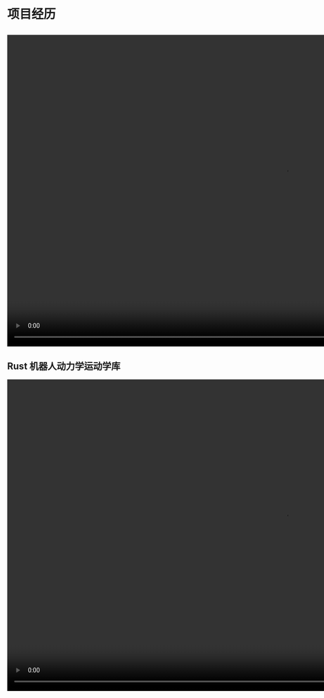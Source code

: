 # 项目经历

## 
<video src="dc.mp4" controls="controls" width="1280" height="720">
</video>

## Rust 机器人动力学运动学库
<video src="rust_ik.mov" controls="controls" width="1280" height="720">

## s
## s
## s
## s